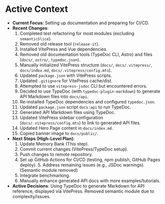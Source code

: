 <!-- Version: 0.4 | Last Updated: 2025-04-06 -->
# Active Context

*   **Current Focus**: Setting up documentation and preparing for CI/CD.
*   **Recent Changes**: 
    1.  Completed test refactoring for most modules (excluding `semanticSlice`).
    2.  Removed old release tool (`release-it`).
    3.  Installed VitePress and Vue dependencies.
    4.  Removed old documentation tools (TypeDoc CLI, Astro) and files (`docs/`, `astro/`, `typedoc.json`).
    5.  Manually initialized VitePress structure (`docs/`, `docs/.vitepress/`, `docs/index.md`, `docs/.vitepress/config.mts`).
    6.  Updated `package.json` with VitePress scripts.
    7.  Updated `.gitignore` for VitePress cache/dist.
    8.  Attempted to use `vitepress-jsdoc` CLI but encountered errors.
    9.  Decided to use TypeDoc (with `typedoc-plugin-markdown`) to generate API Markdown files into `docs/api`.
    10. Re-installed TypeDoc dependencies and configured `typedoc.json`.
    11. Updated `package.json` script `docs:api` to run TypeDoc.
    12. Generated API Markdown files using TypeDoc.
    13. Updated VitePress sidebar configuration (`docs/.vitepress/config.mts`) to link to generated API files.
    14. Updated Hero Page content in `docs/index.md`.
    15. Copied banner image to `docs/public/`.
*   **Next Steps (High-Level Plan)**:
    1.  Update Memory Bank (This step).
    2.  Commit current changes (VitePress/TypeDoc setup).
    3.  Push changes to remote repository.
    4.  Set up GitHub Actions for CI/CD (testing, npm publish, GitHub Pages deploy).
        5.  Address remaining issues (e.g., JSDoc warnings). (Semantic module removed)
    6.  Integrate benchmarking.
    7.  Manually enhance generated API docs with more examples/tutorials.
*   **Active Decisions**: Using TypeDoc to generate Markdown for API reference, displayed via VitePress. Removed semantic module due to complexity/issues.